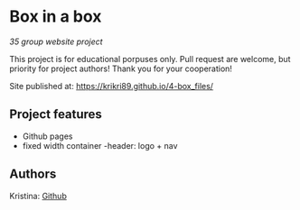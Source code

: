 # Box in a box

_35 group website project_

This project is for educational porpuses only. Pull request are welcome, but priority for project authors! Thank you for your cooperation!

Site published at: https://krikri89.github.io/4-box_files/


## Project features

-   Github pages
-   fixed width container
-header: logo + nav

## Authors

Kristina: [Github](https://github.com/krikri89)